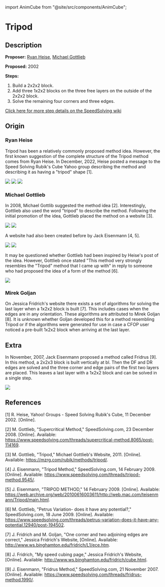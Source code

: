 import AnimCube from "@site/src/components/AnimCube";

# Tripod

<AnimCube params="config=../../ExhibitConfig.txt&facelets=dddyydyydwwwwwwdwwdbbdbbddddggggggggdooooooooddddrrdrr" width="400px" height="400px" />

## Description

**Proposer:** [Ryan Heise](CubingContributors/MethodDevelopers.md#heise-ryan), [Michael Gottlieb](CubingContributors/MethodDevelopers.md#gottlieb-michael)

**Proposed:** 2002

**Steps:**

1. Build a 2x2x2 block.
2. Add three 1x2x2 blocks on the three free layers on the outside of the 2x2x2 block.
3. Solve the remaining four corners and three edges.

[Click here for more step details on the SpeedSolving wiki](https://www.speedsolving.com/wiki/index.php/Tripod_Method)

## Origin

### Ryan Heise

Tripod has been a relatively commonly proposed method idea. However, the first known suggestion of the complete structure of the Tripod method comes from Ryan Heise. In December, 2022, Heise posted a message to the Speed Solving Rubik's Cube Yahoo group describing the method and describing it as having a "tripod" shape [1].

![](img/Tripod/Heise1.png)
![](img/Tripod/Heise2.png)
![](img/Tripod/Heise3.png)

### Michael Gottlieb

In 2008, Michael Gottlib suggested the method idea [2]. Interestingly, Gottlieb also used the word "tripod" to describe the method. Following the initial promotion of the idea, Gottlieb placed the method on a website [3].

![](img/Tripod/Gottlieb1.png)
![](img/Tripod/Gottlieb2.png)

A website had also been created before by Jack Eisenmann [4, 5].

![](img/Tripod/Eisenmann1.png)
![](img/Tripod/Eisenmann2.png)

It may be questioned whether Gottlieb had been inspired by Heise's post of the idea. However, Gottlieb once stated "This method very strongly resembles the "Tripod" method that I came up with" in reply to someone who had proposed the idea of a form of the method [6].

![](img/Tripod/Gottlieb3.png)

### Mirek Goljan

On Jessica Fridrich's website there exists a set of algorithms for solving the last layer when a 1x2x2 block is built [7]. This includes cases when the edges are in any orientation. These algorithms are attributed to Mirek Goljan [8]. It is unknown whether Goljan developed this for a method resembling Tripod or if the algorithms were generated for use in case a CFOP user noticed a pre-built 1x2x2 block when arriving at the last layer.

## Extra

In November, 2007, Jack Eisenmann proposed a method called Fridrus [9]. In this method, a 2x2x3 block is built vertically at bl. Then the DF and DR edges are solved and the three corner and edge pairs of the first two layers are placed. This leaves a last layer with a 1x2x2 block and can be solved in a single step.

![](img/Tripod/Fridrus.png)

## References

[1] R. Heise, Yahoo! Groups - Speed Solving Rubik's Cube, 11 December 2002. [Online]. 

[2] M. Gottlieb, "Supercritical Method," SpeedSolving.com, 23 December 2008. [Online]. Available: https://www.speedsolving.com/threads/supercritical-method.8065/post-114169.

[3] M. Gottlieb, "Tripod," Michael Gottlieb's Website, 2011. [Online]. Available: https://mzrg.com/rubik/methods/tripod/.

[4] J. Eisenmann, "Tripod Method," SpeedSolving.com, 14 February 2009. [Online]. Available: https://www.speedsolving.com/threads/tripod-method.9545/.

[5] J. Eisenmann, "TRIPOD METHOD," 14 February 2009. [Online]. Available: https://web.archive.org/web/20100616003611/http://web.mac.com/teisenmann/Tripod/main.html.

[6] M. Gottlieb, "Petrus Variation- does it have any potential?," SpeedSolving.com, 18 June 2009. [Online]. Available: https://www.speedsolving.com/threads/petrus-variation-does-it-have-any-potential.12940/post-194502.

[7] J. Fridrich and M. Goljan, "One corner and two adjoining edges are correct," Jessica Fridrich's Website, [Online]. Available: http://www.ws.binghamton.edu/fridrich/L1/ece.htm.

[8] J. Fridrich, "My speed cubing page," Jessica Fridrich's Website, [Online]. Available: http://www.ws.binghamton.edu/fridrich/cube.html.

[9] J. Eisenmann, "Fridrus Method," SpeedSolving.com, 21 November 2007. [Online]. Available: https://www.speedsolving.com/threads/fridrus-method.1990/.